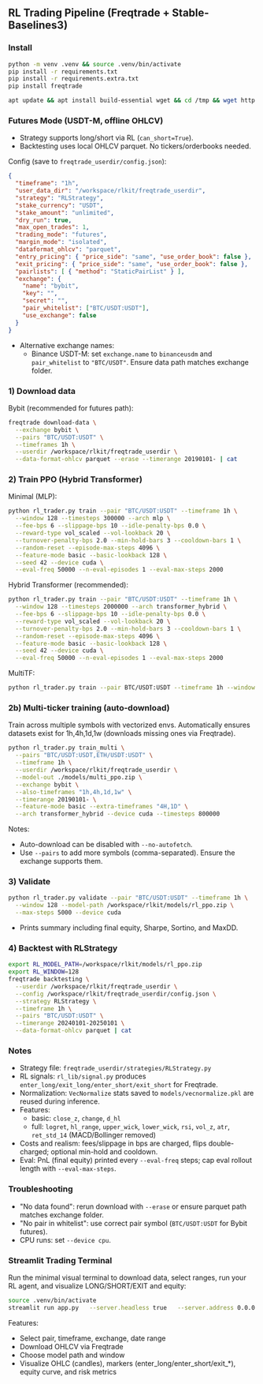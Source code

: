 ## RL Trading Pipeline (Freqtrade + Stable-Baselines3)

### Install
```bash
python -m venv .venv && source .venv/bin/activate
pip install -r requirements.txt
pip install -r requirements.extra.txt
pip install freqtrade

apt update && apt install build-essential wget && cd /tmp && wget http://prdownloads.sourceforge.net/ta-lib/ta-lib-0.4.0-src.tar.gz && tar -xzf ta-lib-0.4.0-src.tar.gz && cd ta-lib/ && ./configure --prefix=/usr && make && make install && ldconfig && cd /workspace && git clone https://github.com/generalsvr/rlkit && cd rlkit && pip install -r requirements.txt && pip install --ignore-installed blinker==1.8.2 && pip install streamlit>=1.36.0
```

### Futures Mode (USDT-M, offline OHLCV)
- Strategy supports long/short via RL (`can_short=True`).
- Backtesting uses local OHLCV parquet. No tickers/orderbooks needed.

Config (save to `freqtrade_userdir/config.json`):
```json
{
  "timeframe": "1h",
  "user_data_dir": "/workspace/rlkit/freqtrade_userdir",
  "strategy": "RLStrategy",
  "stake_currency": "USDT",
  "stake_amount": "unlimited",
  "dry_run": true,
  "max_open_trades": 1,
  "trading_mode": "futures",
  "margin_mode": "isolated",
  "dataformat_ohlcv": "parquet",
  "entry_pricing": { "price_side": "same", "use_order_book": false },
  "exit_pricing": { "price_side": "same", "use_order_book": false },
  "pairlists": [ { "method": "StaticPairList" } ],
  "exchange": {
    "name": "bybit",
    "key": "",
    "secret": "",
    "pair_whitelist": ["BTC/USDT:USDT"],
    "use_exchange": false
  }
}
```

- Alternative exchange names:
  - Binance USDT-M: set `exchange.name` to `binanceusdm` and `pair_whitelist` to `"BTC/USDT"`. Ensure data path matches exchange folder.

### 1) Download data
Bybit (recommended for futures path):
```bash
freqtrade download-data \
  --exchange bybit \
  --pairs "BTC/USDT:USDT" \
  --timeframes 1h \
  --userdir /workspace/rlkit/freqtrade_userdir \
  --data-format-ohlcv parquet --erase --timerange 20190101- | cat
```

### 2) Train PPO (Hybrid Transformer)
Minimal (MLP):
```bash
python rl_trader.py train --pair "BTC/USDT:USDT" --timeframe 1h \
  --window 128 --timesteps 300000 --arch mlp \
  --fee-bps 6 --slippage-bps 10 --idle-penalty-bps 0.0 \
  --reward-type vol_scaled --vol-lookback 20 \
  --turnover-penalty-bps 2.0 --min-hold-bars 3 --cooldown-bars 1 \
  --random-reset --episode-max-steps 4096 \
  --feature-mode basic --basic-lookback 128 \
  --seed 42 --device cuda \
  --eval-freq 50000 --n-eval-episodes 1 --eval-max-steps 2000
```
Hybrid Transformer (recommended):
```bash
python rl_trader.py train --pair "BTC/USDT:USDT" --timeframe 1h \
  --window 128 --timesteps 2000000 --arch transformer_hybrid \
  --fee-bps 6 --slippage-bps 10 --idle-penalty-bps 0.0 \
  --reward-type vol_scaled --vol-lookback 20 \
  --turnover-penalty-bps 2.0 --min-hold-bars 3 --cooldown-bars 1 \
  --random-reset --episode-max-steps 4096 \
  --feature-mode basic --basic-lookback 128 \
  --seed 42 --device cuda \
  --eval-freq 50000 --n-eval-episodes 1 --eval-max-steps 2000
```
MultiTF:
```bash
python rl_trader.py train --pair BTC/USDT:USDT --timeframe 1h --window 128 --timesteps 500000 --arch transformer_hybrid --reward-type vol_scaled --eval-freq 50000 --eval-max-steps 5000 --device cuda --extra-timeframes "4H,1D" --model-out ./models/newrl_ppo.zip 
```

### 2b) Multi-ticker training (auto-download)

Train across multiple symbols with vectorized envs. Automatically ensures datasets exist for 1h,4h,1d,1w (downloads missing ones via Freqtrade).

```bash
python rl_trader.py train_multi \
  --pairs "BTC/USDT:USDT,ETH/USDT:USDT" \
  --timeframe 1h \
  --userdir /workspace/rlkit/freqtrade_userdir \
  --model-out ./models/multi_ppo.zip \
  --exchange bybit \
  --also-timeframes "1h,4h,1d,1w" \
  --timerange 20190101- \
  --feature-mode basic --extra-timeframes "4H,1D" \
  --arch transformer_hybrid --device cuda --timesteps 800000
```

Notes:
- Auto-download can be disabled with `--no-autofetch`.
- Use `--pairs` to add more symbols (comma-separated). Ensure the exchange supports them.

### 3) Validate
```bash
python rl_trader.py validate --pair "BTC/USDT:USDT" --timeframe 1h \
  --window 128 --model-path /workspace/rlkit/models/rl_ppo.zip \
  --max-steps 5000 --device cuda
```
- Prints summary including final equity, Sharpe, Sortino, and MaxDD.

### 4) Backtest with RLStrategy
```bash
export RL_MODEL_PATH=/workspace/rlkit/models/rl_ppo.zip
export RL_WINDOW=128
freqtrade backtesting \
  --userdir /workspace/rlkit/freqtrade_userdir \
  --config /workspace/rlkit/freqtrade_userdir/config.json \
  --strategy RLStrategy \
  --timeframe 1h \
  --pairs "BTC/USDT:USDT" \
  --timerange 20240101-20250101 \
  --data-format-ohlcv parquet | cat
```

### Notes
- Strategy file: `freqtrade_userdir/strategies/RLStrategy.py`
- RL signals: `rl_lib/signal.py` produces `enter_long/exit_long/enter_short/exit_short` for Freqtrade.
- Normalization: `VecNormalize` stats saved to `models/vecnormalize.pkl` are reused during inference.
- Features:
  - basic: `close_z`, `change`, `d_hl`
  - full: `logret`, `hl_range`, `upper_wick`, `lower_wick`, `rsi`, `vol_z`, `atr`, `ret_std_14` (MACD/Bollinger removed)
- Costs and realism: fees/slippage in bps are charged, flips double-charged; optional min-hold and cooldown.
- Eval: PnL (final equity) printed every `--eval-freq` steps; cap eval rollout length with `--eval-max-steps`.

### Troubleshooting
- "No data found": rerun download with `--erase` or ensure parquet path matches exchange folder.
- "No pair in whitelist": use correct pair symbol (`BTC/USDT:USDT` for Bybit futures).
- CPU runs: set `--device cpu`.

### Streamlit Trading Terminal

Run the minimal visual terminal to download data, select ranges, run your RL agent, and visualize LONG/SHORT/EXIT and equity:
```bash
source .venv/bin/activate
streamlit run app.py   --server.headless true   --server.address 0.0.0.0   --server.port 8501   --server.enableCORS false   --server.enableXsrfProtection false
```

Features:
- Select pair, timeframe, exchange, date range
- Download OHLCV via Freqtrade
- Choose model path and window
- Visualize OHLC (candles), markers (enter_long/enter_short/exit_*), equity curve, and risk metrics


